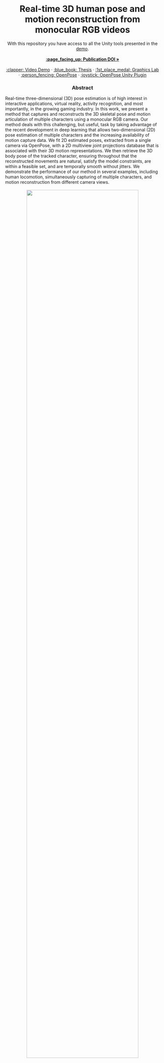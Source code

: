 
<!-- PROJECT LOGO -->
<br />
<div align="center">
  <h1 align="center">Real-time 3D human pose and motion reconstruction from monocular RGB videos</h3>
  <p align="center">
    With this repository you have access to all the Unity tools presented in the <a href="https://www.youtube.com/watch?v=vyZjVTGWUUk">demo</a>. 
    <br />
    <br />
    <a href="https://onlinelibrary.wiley.com/doi/full/10.1002/cav.1887"><strong>:page_facing_up: Publication DOI »</strong></a>
    <br />
    <br />
    <a href="https://www.youtube.com/watch?v=vyZjVTGWUUk">:clapper: Video Demo</a>
    ·
    <a href="https://graphics.cs.ucy.ac.cy/files/Thesis_Anastasios.pdf">:blue_book: Thesis</a>
    ·
    <a href="https://graphics.cs.ucy.ac.cy/home">:1st_place_medal: Graphics Lab</a>
    ·
    <a href="https://github.com/CMU-Perceptual-Computing-Lab/openpose">:person_fencing: OpenPose</a>
    ·
    <a href="https://github.com/CMU-Perceptual-Computing-Lab/openpose_unity_plugin">:joystick: OpenPose Unity Plugin</a>
  </p>
</div>



<p align="center">
  <h3 align="center">Abstract</h3>
 </p>
Real-time three-dimensional (3D) pose estimation is of high interest in interactive applications, virtual reality, activity recognition, and most importantly, in the growing gaming industry. In this work, we present a method that captures and reconstructs the 3D skeletal pose and motion articulation of multiple characters using a monocular RGB camera. Our method deals with this challenging, but useful, task by taking advantage of the recent development in deep learning that allows two-dimensional (2D) pose estimation of multiple characters and the increasing availability of motion capture data. We fit 2D estimated poses, extracted from a single camera via OpenPose, with a 2D multiview joint projections database that is associated with their 3D motion representations. We then retrieve the 3D body pose of the tracked character, ensuring throughout that the reconstructed movements are natural, satisfy the model constraints, are within a feasible set, and are temporally smooth without jitters. We demonstrate the performance of our method in several examples, including human locomotion, simultaneously capturing of multiple characters, and motion reconstruction from different camera views.
    <br />
    <br />
<div align="center">
  <a href="https://github.com/othneildrew/Best-README-Template">
    <img src="https://user-images.githubusercontent.com/31446189/140064054-ce6a6b21-d94c-4933-bd31-e4ebdfdd5fea.png" width="85%">
  </a>
</div>
    <br />
    <br />

<!-- GETTING STARTED -->
## Getting Started

This project runs on **Unity Engine 2020.3.24f1 LTS**, on **Windows** Operating System.

To run the **Real-Time** feature, you will need:
- to have a webcam connected to your pc.
- to follow steps 2,3 from Installation below, to complete the OpenPose setup.

Otherwise, you can explore the offline features.

### Installation

1. Clone the repo
   ```sh
   git clone https://github.com/tasyiann/2Dto3DMotion
   ```
2. *(For Real-Time usage)* Install trained models for OpenPose, by running the script:
   ```
   Assets/StreamingAssets/getModels.bat
   ```
3. *(For Real-Time usage)* Install OpenPose plugins, by running the script:
   ```
   Assets/OpenPose/getPlugins.bat
   ```

<!-- USAGE -->
## Usage
Always, start with the ```0-MAIN_SCENE_LOAD DATABASE``` scene, to automatically load the dataset.

Then, proceed either with Offline, or Real-Time.

### Offline
- Run the ```0-MAIN_SCENE_LOAD DATABASE``` scene.
- Click on ```Input``` and select the example scenario from ```Scenarios\example```.
- Click on ```GO OFFLINE```. 
- Navigate through the different views, using the UI.

### Real-Time
- Run the ```0-MAIN_SCENE_LOAD DATABASE``` scene.
- Click on ```GO REAL-TIME```
- Make sure you have completed the OpenPose setup from the Installation steps.
- A webcam is required.




<!-- LICENSE -->
## License

Distributed under the GNU Affero General Public License v3.0 License. See `LICENSE.txt` for more information.


<!-- ACKNOWLEDGMENTS -->
## Acknowledgments

* [OpenPose](https://github.com/CMU-Perceptual-Computing-Lab/openpose)
* [OpenPose Unity Plugin](https://github.com/CMU-Perceptual-Computing-Lab/openpose_unity_plugin)
* [Winterdust](https://winterdust.itch.io/bvhimporterexporter)
